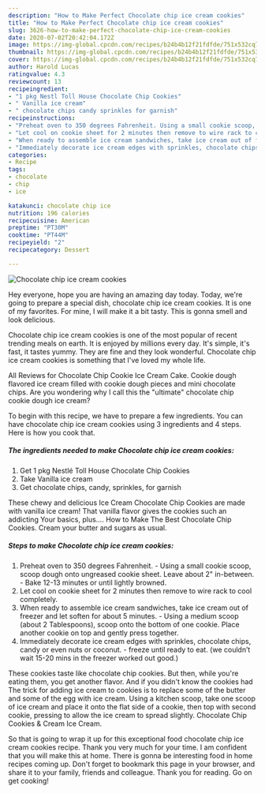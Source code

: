 ```yaml
---
description: "How to Make Perfect Chocolate chip ice cream cookies"
title: "How to Make Perfect Chocolate chip ice cream cookies"
slug: 3626-how-to-make-perfect-chocolate-chip-ice-cream-cookies
date: 2020-07-02T20:42:04.172Z
image: https://img-global.cpcdn.com/recipes/b24b4b12f21fdfde/751x532cq70/chocolate-chip-ice-cream-cookies-recipe-main-photo.jpg
thumbnail: https://img-global.cpcdn.com/recipes/b24b4b12f21fdfde/751x532cq70/chocolate-chip-ice-cream-cookies-recipe-main-photo.jpg
cover: https://img-global.cpcdn.com/recipes/b24b4b12f21fdfde/751x532cq70/chocolate-chip-ice-cream-cookies-recipe-main-photo.jpg
author: Harold Lucas
ratingvalue: 4.3
reviewcount: 13
recipeingredient:
- "1 pkg Nestl Toll House Chocolate Chip Cookies"
- " Vanilla ice cream"
- " chocolate chips candy sprinkles for garnish"
recipeinstructions:
- "Preheat oven to 350 degrees Fahrenheit. Using a small cookie scoop, scoop dough onto ungreased cookie sheet. Leave about 2&#34; in-between. Bake 12-13 minutes or until lightly browned."
- "Let cool on cookie sheet for 2 minutes then remove to wire rack to cool completely."
- "When ready to assemble ice cream sandwiches, take ice cream out of freezer and let soften for about 5 minutes. Using a medium scoop (about 2 Tablespoons), scoop onto the bottom of one cookie. Place another cookie on top and gently press together."
- "Immediately decorate ice cream edges with sprinkles, chocolate chips, candy or even nuts or coconut.  freeze until ready to eat. (we couldn’t wait 15-20 mins in the freezer worked out good.)"
categories:
- Recipe
tags:
- chocolate
- chip
- ice

katakunci: chocolate chip ice 
nutrition: 196 calories
recipecuisine: American
preptime: "PT30M"
cooktime: "PT44M"
recipeyield: "2"
recipecategory: Dessert

---
```



![Chocolate chip ice cream cookies](https://img-global.cpcdn.com/recipes/b24b4b12f21fdfde/751x532cq70/chocolate-chip-ice-cream-cookies-recipe-main-photo.jpg)

Hey everyone, hope you are having an amazing day today. Today, we're going to prepare a special dish, chocolate chip ice cream cookies. It is one of my favorites. For mine, I will make it a bit tasty. This is gonna smell and look delicious.

Chocolate chip ice cream cookies is one of the most popular of recent trending meals on earth. It is enjoyed by millions every day. It's simple, it's fast, it tastes yummy. They are fine and they look wonderful. Chocolate chip ice cream cookies is something that I've loved my whole life.

All Reviews for Chocolate Chip Cookie Ice Cream Cake. Cookie dough flavored ice cream filled with cookie dough pieces and mini chocolate chips. Are you wondering why I call this the &#34;ultimate&#34; chocolate chip cookie dough ice cream?


To begin with this recipe, we have to prepare a few ingredients. You can have chocolate chip ice cream cookies using 3 ingredients and 4 steps. Here is how you cook that.

<!--inarticleads1-->

##### The ingredients needed to make Chocolate chip ice cream cookies:

1. Get 1 pkg Nestlé Toll House Chocolate Chip Cookies
1. Take  Vanilla ice cream
1. Get  chocolate chips, candy, sprinkles, for garnish


These chewy and delicious Ice Cream Chocolate Chip Cookies are made with vanilla ice cream! That vanilla flavor gives the cookies such an addicting Your basics, plus…. How to Make The Best Chocolate Chip Cookies. Cream your butter and sugars as usual. 

<!--inarticleads2-->

##### Steps to make Chocolate chip ice cream cookies:

1. Preheat oven to 350 degrees Fahrenheit. - Using a small cookie scoop, scoop dough onto ungreased cookie sheet. Leave about 2&#34; in-between. - Bake 12-13 minutes or until lightly browned.
1. Let cool on cookie sheet for 2 minutes then remove to wire rack to cool completely.
1. When ready to assemble ice cream sandwiches, take ice cream out of freezer and let soften for about 5 minutes. - Using a medium scoop (about 2 Tablespoons), scoop onto the bottom of one cookie. Place another cookie on top and gently press together.
1. Immediately decorate ice cream edges with sprinkles, chocolate chips, candy or even nuts or coconut. -  freeze until ready to eat. (we couldn’t wait 15-20 mins in the freezer worked out good.)


These cookies taste like chocolate chip cookies. But then, while you&#39;re eating them, you get another flavor. And if you didn&#39;t know the cookies had The trick for adding ice cream to cookies is to replace some of the butter and some of the egg with ice cream. Using a kitchen scoop, take one scoop of ice cream and place it onto the flat side of a cookie, then top with second cookie, pressing to allow the ice cream to spread slightly. Chocolate Chip Cookies &amp; Cream Ice Cream. 

So that is going to wrap it up for this exceptional food chocolate chip ice cream cookies recipe. Thank you very much for your time. I am confident that you will make this at home. There is gonna be interesting food in home recipes coming up. Don't forget to bookmark this page in your browser, and share it to your family, friends and colleague. Thank you for reading. Go on get cooking!
